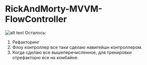 # RickAndMorty-MVVM-FlowController
![alt text]([http://url/to/img.png](https://github.com/Langepas94/RickAndMorty-MVVM-FlowController/assets/108129792/875f7ac6-ad6d-4aae-a8d8-e34c4d097217))
Осталось:

1. Рефакторинг
2. Флоу контроллер все таки сделаю навигейшн контроллером.
3. Когда сделаю все вышеперечисленное, для тренировки отрефакторю все на комбайне.
